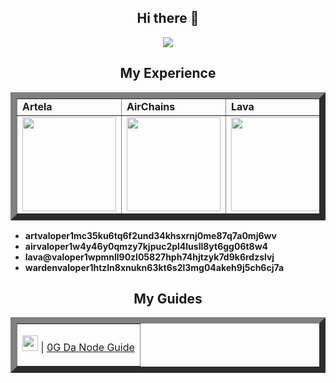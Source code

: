 <h2 align=center> Hi there 👋 </h2>

<p align=center>
    <img src="https://github.com/user-attachments/assets/32ea06e2-0284-42d9-98b3-ca617ff8345b">
</p>

<h2 align=center> My Experience </h2>


<table border="10" align=center>
        <tr>
            <td><strong>Artela</strong></td>
            <td><strong>AirChains</strong></td>
            <td><strong>Lava</strong></td>
            <td><strong>Warden</strong></td>
        </tr>
        <tr>
            <td><img src="https://github.com/user-attachments/assets/14d53e69-1175-4683-bd08-76f0297960e4" width=150></td>
            <td><img src="https://github.com/user-attachments/assets/0aac1261-2141-4963-915c-be0d9c715289" width=150></td>
            <td><img src="https://github.com/user-attachments/assets/aabfe1a4-72fc-4243-b285-600a107eab1e" width=150></td>
            <td><img src="https://github.com/user-attachments/assets/e9686151-b7e5-4727-a474-28d4d0bbb534" width=150></td>
        </tr>
    </table>

<ul>
    <li><strong>artvaloper1mc35ku6tq6f2und34khsxrnj0me87q7a0mj6wv</strong></li>
    <li><strong>airvaloper1w4y46y0qmzy7kjpuc2pl4lusll8yt6gg06t8w4</strong></li>
    <li><strong>lava@valoper1wpmnll90zl05827hph74hjtzyk7d9k6rdzslvj</strong></li>
    <li><strong>wardenvaloper1htzln8xnukn63kt6s2l3mg04akeh9j5ch6cj7a</strong></li>
</ul>

<h2 align=center> My Guides </h2>

<table border="10" align=center>
    <tr>
        <td>
            <p><img src="https://github.com/user-attachments/assets/8913581f-9151-4ba8-943d-8bb334dfcb3d" width=25> | <a href="https://github.com/loryhyu1090/0g_da_node_guide">0G Da Node Guide</a></p>
        </td>
    </tr>
</table>


